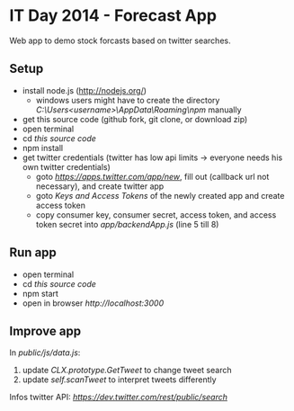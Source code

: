 # IT Day 2014 - Forecast App

Web app to demo stock forcasts based on twitter searches.

## Setup

- install node.js (http://nodejs.org/)
  - windows users might have to create the directory *C:\Users\<username>\AppData\Roaming\npm* manually
- get this source code (github fork, git clone, or download zip)
- open terminal
- cd *this source code*
- npm install
- get twitter credentials (twitter has low api limits -> everyone needs his own twitter credentials)
  - goto *https://apps.twitter.com/app/new*, fill out (callback url not necessary), and create twitter app
  - goto *Keys and Access Tokens* of the newly created app and create access token
  - copy consumer key, consumer secret, access token, and access token secret into *app/backendApp.js* (line 5 till 8)

## Run app
- open terminal
- cd *this source code*
- npm start
- open in browser *http://localhost:3000*

## Improve app
In *public/js/data.js*:

1. update *CLX.prototype.GetTweet* to change tweet search
2. update *self.scanTweet* to interpret tweets differently

Infos twitter API: *https://dev.twitter.com/rest/public/search*
